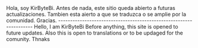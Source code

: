 <title>Kirb's Note</title>
Hola, soy KirByteBi.
Antes de nada, este sitio queda abierto a futuras actualizaciones.
Tambien esta aierto a que se traduzca o se amplie por la comunidad.
Gracias.
-------------------------------------------------------------------
Hello, I am KirByteBi
Before anything, this site is opened to future updates.
Also this is open to translations or to be updaged for the comunity.
Thnaks
